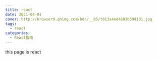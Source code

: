 ```yaml
---
title: react
date: 2021-04-01
cover: http://browser9.qhimg.com/bdr/__85/t013a4ed4683039d101.jpg
tags:
  - react
categories:
  - React指南
---
```


this page is react
